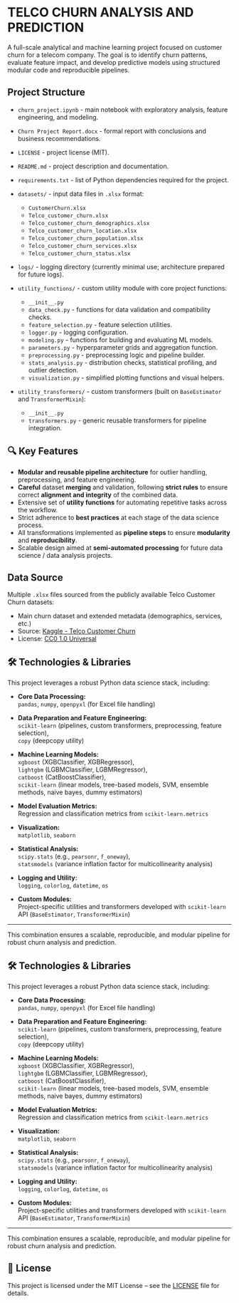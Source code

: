 # TELCO CHURN ANALYSIS AND PREDICTION

A full-scale analytical and machine learning project focused on customer churn for a telecom company. The goal is to identify churn patterns, evaluate feature impact, and develop predictive models using structured modular code and reproducible pipelines.

## Project Structure

- `churn_project.ipynb` - main notebook with exploratory analysis, feature engineering, and modeling.
- `Churn Project Report.docx` - formal report with conclusions and business recommendations.
- `LICENSE` - project license (MIT).
- `README.md` - project description and documentation.
- `requirements.txt` - list of Python dependencies required for the project.

- `datasets/` - input data files in `.xlsx` format:
  - `CustomerChurn.xlsx`
  - `Telco_customer_churn.xlsx`
  - `Telco_customer_churn_demographics.xlsx`
  - `Telco_customer_churn_location.xlsx`
  - `Telco_customer_churn_population.xlsx`
  - `Telco_customer_churn_services.xlsx`
  - `Telco_customer_churn_status.xlsx`

- `logs/` - logging directory (currently minimal use; architecture prepared for future logs).

- `utility_functions/` - custom utility module with core project functions:
  - `__init__.py`
  - `data_check.py` - functions for data validation and compatibility checks.
  - `feature_selection.py` - feature selection utilities.
  - `logger.py` - logging configuration.
  - `modeling.py` - functions for building and evaluating ML models.
  - `parameters.py` - hyperparameter grids and aggregation function.
  - `preprocessing.py` - preprocessing logic and pipeline builder.
  - `stats_analysis.py` - distribution checks, statistical profiling, and outlier detection.
  - `visualization.py` - simplified plotting functions and visual helpers.

- `utility_transformers/` - custom transformers (built on `BaseEstimator` and `TransformerMixin`):
  - `__init__.py`
  - `transformers.py` - generic reusable transformers for pipeline integration.


## 🔍 Key Features

- **Modular and reusable pipeline architecture** for outlier handling, preprocessing, and feature engineering.
- **Careful** dataset **merging** and validation, following **strict rules** to ensure correct **alignment and integrity** of the combined data.
- Extensive set of **utility functions** for automating repetitive tasks across the workflow.
- Strict adherence to **best practices** at each stage of the data science process.
- All transformations implemented as **pipeline steps** to ensure **modularity** and **reproducibility**.
- Scalable design aimed at **semi-automated processing** for future data science / data analysis projects.


## Data Source

Multiple `.xlsx` files sourced from the publicly available Telco Customer Churn datasets:

- Main churn dataset and extended metadata (demographics, services, etc.)
- Source: [Kaggle - Telco Customer Churn](https://www.kaggle.com/datasets/blastchar/telco-customer-churn)
- License: [CC0 1.0 Universal](https://creativecommons.org/publicdomain/zero/1.0/)

## 🛠️ Technologies & Libraries

This project leverages a robust Python data science stack, including:

- **Core Data Processing:**  
  `pandas`, `numpy`, `openpyxl` (for Excel file handling)

- **Data Preparation and Feature Engineering:**  
  `scikit-learn` (pipelines, custom transformers, preprocessing, feature selection),  
  `copy` (deepcopy utility)

- **Machine Learning Models:**  
  `xgboost` (XGBClassifier, XGBRegressor),  
  `lightgbm` (LGBMClassifier, LGBMRegressor),  
  `catboost` (CatBoostClassifier),  
  `scikit-learn` (linear models, tree-based models, SVM, ensemble methods, naive bayes, dummy estimators)

- **Model Evaluation Metrics:**  
  Regression and classification metrics from `scikit-learn.metrics`

- **Visualization:**  
  `matplotlib`, `seaborn`

- **Statistical Analysis:**  
  `scipy.stats` (e.g., `pearsonr`, `f_oneway`),  
  `statsmodels` (variance inflation factor for multicollinearity analysis)

- **Logging and Utility:**  
  `logging`, `colorlog`, `datetime`, `os`

- **Custom Modules:**  
  Project-specific utilities and transformers developed with `scikit-learn` API (`BaseEstimator`, `TransformerMixin`)

---

This combination ensures a scalable, reproducible, and modular pipeline for robust churn analysis and prediction.
## 🛠️ Technologies & Libraries

This project leverages a robust Python data science stack, including:

- **Core Data Processing:**  
  `pandas`, `numpy`, `openpyxl` (for Excel file handling)

- **Data Preparation and Feature Engineering:**  
  `scikit-learn` (pipelines, custom transformers, preprocessing, feature selection),  
  `copy` (deepcopy utility)

- **Machine Learning Models:**  
  `xgboost` (XGBClassifier, XGBRegressor),  
  `lightgbm` (LGBMClassifier, LGBMRegressor),  
  `catboost` (CatBoostClassifier),  
  `scikit-learn` (linear models, tree-based models, SVM, ensemble methods, naive bayes, dummy estimators)

- **Model Evaluation Metrics:**  
  Regression and classification metrics from `scikit-learn.metrics`

- **Visualization:**  
  `matplotlib`, `seaborn`

- **Statistical Analysis:**  
  `scipy.stats` (e.g., `pearsonr`, `f_oneway`),  
  `statsmodels` (variance inflation factor for multicollinearity analysis)

- **Logging and Utility:**  
  `logging`, `colorlog`, `datetime`, `os`

- **Custom Modules:**  
  Project-specific utilities and transformers developed with `scikit-learn` API (`BaseEstimator`, `TransformerMixin`)

---

This combination ensures a scalable, reproducible, and modular pipeline for robust churn analysis and prediction.




## 📜 License

This project is licensed under the MIT License – see the [LICENSE](./LICENSE) file for details.
